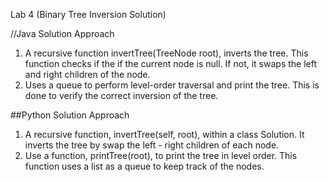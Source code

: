 Lab 4 (Binary Tree Inversion Solution)

//Java Solution Approach
1. A recursive function invertTree(TreeNode root), inverts the tree.
This function checks if the if the current node is null.
If not, it swaps the left and right children of the node.
2. Uses a queue to perform level-order traversal and print the tree.
This is done to verify the correct inversion of the tree.

##Python Solution Approach
1. A recursive function, invertTree(self, root), within a class Solution.
It inverts the tree by swap the left - right children of each node.
2. Use a function, printTree(root), to print the tree in level order.
This function uses a list as a queue to keep track of the nodes.

